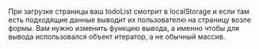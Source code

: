 При загрузке страницы ваш todoList смотрит в localStorage и если там есть подходящие данные выводит их пользователю на страницу возле формы. 
Вам нужно изменить функцию вывода, а именно чтобы для вывода использовался объект итератор, а не обычный массив.